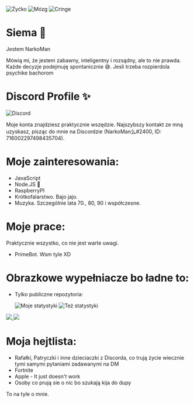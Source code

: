 ![Żyćko](https://img.shields.io/badge/Życie-owszem-mint.svg) ![Mózg](https://img.shields.io/badge/Mózg-100%25-mint.svg) ![Cringe](https://img.shields.io/badge/Cringe-trochę-orange.svg)
# Siema 👋
Jestem NarkoMan

Mówią mi, że jestem zabawny, inteligentny i rozsądny, ale to nie prawda. Każde decyzje podejmuję spontanicznie 😅. Jesli trzeba rozpierdola psychike bachorom


# Discord Profile ✨
![Discord](https://discord.c99.nl/widget/theme-1/716002297498435704.png)

Moje konta znajdziesz praktycznie wszędzie. Najszybszy kontakt ze mną uzyskasz, pisząc do mnie na Discordzie (NarkoMan么#2400, ID: 716002297498435704).
# Moje zainteresowania:
- JavaScript
- Node.JS 💖
- RaspberryPI
- Krótkofalarstwo. Bajo jajo.
- Muzyka. Szczególnie lata 70., 80, 90 i współczesne.

# Moje prace:
Praktycznie wszystko, co nie jest warte uwagi.
- PrimeBot. Wsm tyle XD

# Obrazkowe wypełniacze bo ładne to:
- Tylko publiczne repozytoria:


    ![Moje statystyki](https://github-readme-stats.vercel.app/api?username=Edziuu&theme=blue-green)
    ![Też statystyki](https://github-readme-stats.vercel.app/api/top-langs/?username=Edziuu&theme=blue-green)
    
<a href="https://github.com/narkomann?tab=followers">
  <img src="https://img.shields.io/github/followers/narkomann">
</a>
<a href="https://github.com/narkomann">
   <img src="https://komarev.com/ghpvc/?username=narkomann">
</a>

# Moja hejtlista:
- Rafałki, Patryczki i inne dzieciaczki z Discorda, co trują życie wiecznie tymi samymi pytaniami zadawanymi na DM
- Fortnite
- Apple - It just doesn't work
- Osoby co prują sie o nic bo szukają kija do dupy

To na tyle o mnie.
